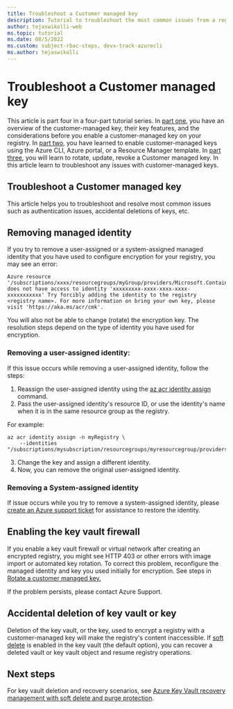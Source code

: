 ```yaml
---
title: Troubleshoot a Customer managed key 
description: Tutorial to troubleshoot the most common issues from a registry enabled with a Customer managed key.
author: tejaswikolli-web
ms.topic: tutorial
ms.date: 08/5/2022
ms.custom: subject-rbac-steps, devx-track-azurecli
ms.author: tejaswikolli
---
```


# Troubleshoot a Customer managed key 

This article is part four in a four-part tutorial series. In [part one](tutorial-customer-managed-keys.md), you have an overview of the customer-managed key, their key features, and the considerations before you enable a customer-managed key on your registry. In [part two](tutorial-enable-customer-managed-keys.md), you have learned to enable customer-managed keys using the Azure CLI, Azure portal, or a Resource Manager template. In [part three](tutorial-rotate-revoke-customer-managed-keys.md), you will learn to rotate, update, revoke a Customer managed key. In this article learn to troubleshoot any issues with customer-managed keys.

## Troubleshoot a Customer managed key

This article helps you to troubleshoot and resolve most common issues such as authentication issues, accidental deletions of keys, etc.
## Removing managed identity

If you try to remove a user-assigned or a system-assigned managed identity that you have used to configure encryption for your registry, you may see an error:
 
```
Azure resource '/subscriptions/xxxx/resourcegroups/myGroup/providers/Microsoft.ContainerRegistry/registries/myRegistry' does not have access to identity 'xxxxxxxxx-xxxx-xxxx-xxxx-xxxxxxxxxxx' Try forcibly adding the identity to the registry <registry name>. For more information on bring your own key, please visit 'https://aka.ms/acr/cmk'.
```
 
You will also not be able to change (rotate) the encryption key. The resolution steps depend on the type of identity you have used for encryption.

### Removing a **user-assigned identity**:

If this issue occurs while removing a user-assigned identity, follow the steps: 
 
1. Reassign the user-assigned identity using the [az acr identity assign](/cli/azure/acr/identity/#az-acr-identity-assign) command. 
2. Pass the user-assigned identity's resource ID, or use the identity's name when it is in the same resource group as the registry. 

For example:

```azurecli
az acr identity assign -n myRegistry \
    --identities "/subscriptions/mysubscription/resourcegroups/myresourcegroup/providers/Microsoft.ManagedIdentity/userAssignedIdentities/myidentity"
```
        
3. Change the key and assign a different identity.
4. Now, you can remove the original user-assigned identity.

### Removing a **System-assigned identity**

If issue occurs while you try to remove a system-assigned identity, please [create an Azure support ticket](https://azure.microsoft.com/support/create-ticket/) for assistance to restore the identity.

## Enabling the key vault firewall

If you enable a key vault firewall or virtual network after creating an encrypted registry, you might see HTTP 403 or other errors with image import or automated key rotation. To correct this problem, reconfigure the managed identity and key you used initially for encryption. See steps in [Rotate a customer managed key.](tutorial-rotate-revoke-customer-managed-keys#rotate-a-customer-managed-key)

If the problem persists, please contact Azure Support.

## Accidental deletion of key vault or key

Deletion of the key vault, or the key, used to encrypt a registry with a customer-managed key will make the registry's content inaccessible. If [soft delete](../key-vault/general/soft-delete-overview.md) is enabled in the key vault (the default option), you can recover a deleted vault or key vault object and resume registry operations.

## Next steps

For key vault deletion and recovery scenarios, see [Azure Key Vault recovery management with soft delete and purge protection](../key-vault/general/key-vault-recovery.md).